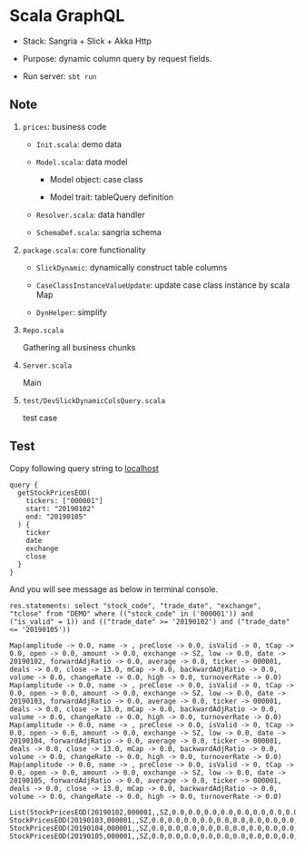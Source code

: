 # Scala GraphQL

- Stack: Sangria + Slick + Akka Http

- Purpose: dynamic column query by request fields.

- Run server: `sbt run`

## Note 

1. `prices`: business code

    - `Init.scala`: demo data
    
    - `Model.scala`: data model
    
        - Model object: case class
        
        - Model trait: tableQuery definition
    
    - `Resolver.scala`: data handler
    
    - `SchemaDef.scala`: sangria schema


2. `package.scala`: core functionality

    - `SlickDynamic`: dynamically construct table columns
    
    - `CaseClassInstanceValueUpdate`: update case class instance by scala Map
    
    - `DynHelper`: simplify 


3. `Repo.scala`

    Gathering all business chunks

    
4. `Server.scala`

    Main


5. `test/DevSlickDynamicColsQuery.scala`

    test case



## Test

Copy following query string to [localhost](http://localhost:8070/graphql)

```
query {
  getStockPricesEOD(
    tickers: ["000001"] 
    start: "20190102" 
    end: "20190105"
  ) {
    ticker
    date
    exchange
    close
  }
}
```

And you will see message as below in terminal console.

```
res.statements: select "stock_code", "trade_date", "exchange", "tclose" from "DEMO" where (("stock_code" in ('000001')) and ("is_valid" = 1)) and (("trade_date" >= '20190102') and ("trade_date" <= '20190105'))

Map(amplitude -> 0.0, name -> , preClose -> 0.0, isValid -> 0, tCap -> 0.0, open -> 0.0, amount -> 0.0, exchange -> SZ, low -> 0.0, date -> 20190102, forwardAdjRatio -> 0.0, average -> 0.0, ticker -> 000001, deals -> 0.0, close -> 13.0, mCap -> 0.0, backwardAdjRatio -> 0.0, volume -> 0.0, changeRate -> 0.0, high -> 0.0, turnoverRate -> 0.0)
Map(amplitude -> 0.0, name -> , preClose -> 0.0, isValid -> 0, tCap -> 0.0, open -> 0.0, amount -> 0.0, exchange -> SZ, low -> 0.0, date -> 20190103, forwardAdjRatio -> 0.0, average -> 0.0, ticker -> 000001, deals -> 0.0, close -> 13.0, mCap -> 0.0, backwardAdjRatio -> 0.0, volume -> 0.0, changeRate -> 0.0, high -> 0.0, turnoverRate -> 0.0)
Map(amplitude -> 0.0, name -> , preClose -> 0.0, isValid -> 0, tCap -> 0.0, open -> 0.0, amount -> 0.0, exchange -> SZ, low -> 0.0, date -> 20190104, forwardAdjRatio -> 0.0, average -> 0.0, ticker -> 000001, deals -> 0.0, close -> 13.0, mCap -> 0.0, backwardAdjRatio -> 0.0, volume -> 0.0, changeRate -> 0.0, high -> 0.0, turnoverRate -> 0.0)
Map(amplitude -> 0.0, name -> , preClose -> 0.0, isValid -> 0, tCap -> 0.0, open -> 0.0, amount -> 0.0, exchange -> SZ, low -> 0.0, date -> 20190105, forwardAdjRatio -> 0.0, average -> 0.0, ticker -> 000001, deals -> 0.0, close -> 13.0, mCap -> 0.0, backwardAdjRatio -> 0.0, volume -> 0.0, changeRate -> 0.0, high -> 0.0, turnoverRate -> 0.0)

List(StockPricesEOD(20190102,000001,,SZ,0.0,0.0,0.0,0.0,0.0,0.0,0.0,0.0,0.0,0.0,0.0,13.0,0.0,0.0,0.0,0.0,0), StockPricesEOD(20190103,000001,,SZ,0.0,0.0,0.0,0.0,0.0,0.0,0.0,0.0,0.0,0.0,0.0,13.0,0.0,0.0,0.0,0.0,0), StockPricesEOD(20190104,000001,,SZ,0.0,0.0,0.0,0.0,0.0,0.0,0.0,0.0,0.0,0.0,0.0,13.0,0.0,0.0,0.0,0.0,0), StockPricesEOD(20190105,000001,,SZ,0.0,0.0,0.0,0.0,0.0,0.0,0.0,0.0,0.0,0.0,0.0,13.0,0.0,0.0,0.0,0.0,0))
```
